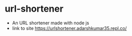 # url-shortener
* An URL shortener made with node js
* link to site https://urlshortener.adarshkumar35.repl.co/
